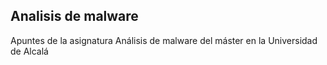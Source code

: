 ## Analisis de malware

Apuntes de la asignatura Análisis de malware del máster en la Universidad de Alcalá
